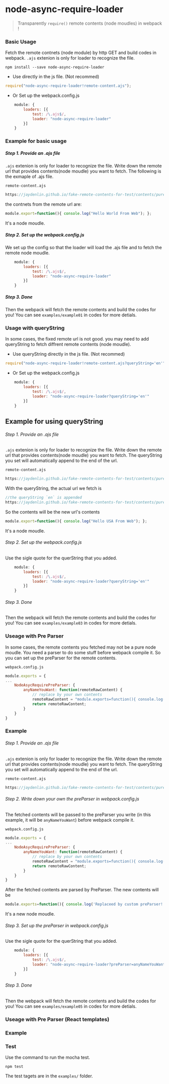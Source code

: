 # node-async-require-loader

> Transparently `require()` remote contents (node moudles) in webpack !

### Basic Usage

Fetch the remote contnets (node module) by http GET and build codes in webpack. 
`.ajs` extenion is only for loader to recognize the file.

```
npm install --save node-async-require-loader
```

* Use directly in the js file. (Not recommed)
```js
require("node-async-require-loader!remote-content.ajs");

```

* Or Set up the webpack.config.js
```js
    module: {
        loaders: [{
            test: /\.ajs$/,
            loader: "node-async-require-loader"
        }]
    }
```

### Example for basic usage

##### Step 1. Provide an .ajs file

`.ajs` extenion is only for loader to recognize the file. 
Write down the remote url that provides contents(node moudle) you want to fetch. 
The following is the exmaple of .ajs file.
 
`remote-content.ajs`
```js
https://jaydenlin.github.io/fake-remote-contents-for-test/contents/pure-js/
``` 

the contnets from the remote url are: 

```js
module.export=function(){ console.log("Hello World From Web"); };
```
It's a node moudle.

##### Step 2. Set up the webpack.config.js
We set up the config so that the loader will load the .ajs file and to fetch the remote node moudle.

```js
    module: {
        loaders: [{
            test: /\.ajs$/,
            loader: "node-async-require-loader"
        }]
    }
```

##### Step 3. Done
Then the webpack will fetch the remote contents and build the codes for you!
You can see `examples/example01` in codes for more detials.

### Usage with queryString

In some cases, the fixed remote url is not good. you may need to add queryString to fetch diffrent remote contents (node moudle).

* Use queryString directly in the js file. (Not recommed)
```js
require("node-async-require-loader!remote-content.ajs?queryString='en'");

```

* Or Set up the webpack.config.js
```js
    module: {
        loaders: [{
            test: /\.ajs$/,
            loader: "node-async-require-loader?queryString='en'"
        }]
    }
```

## Example for using queryString

###### Step 1. Provide an .ajs file

`.ajs` extenion is only for loader to recognize the file. 
Write down the remote url that provides contents(node moudle) you want to fetch.
The queryString you set will automatically append to the end of the url. 

 
`remote-content.ajs`
```js
https://jaydenlin.github.io/fake-remote-contents-for-test/contents/pure-js/
``` 

With the queryString, the actual url we fetch is 

```js
//the queryString `en` is appended
https://jaydenlin.github.io/fake-remote-contents-for-test/contents/pure-js/en/
```

So the contents will be the new url's contents
```js
module.export=function(){ console.log("Hello USA From Web"); };
```
It's a node moudle.

###### Step 2. Set up the webpack.config.js
Use the sigle quote for the querString that you added.
```js
    module: {
        loaders: [{
            test: /\.ajs$/,
            loader: "node-async-require-loader?queryString='en'"
        }]
    }
```

###### Step 3. Done
Then the webpack will fetch the remote contents and build the codes for you!
You can see `examples/example03` in codes for more detials.

### Useage with Pre Parser

In some cases, the remote contents you fetched may not be a pure node moudle. You need a parser to do some stuff before webpack compile it. So you can set up the preParser for the remote contents. 

`webpack.config.js`
```js
module.exports = {
...
    NodeAsycRequirePreParser: {
        anyNameYouWant: function(remoteRawContent) {
            // replace by your own contents
            remoteRawContent = "module.exports=function(){ console.log('Replaceed by custom preParser!');}";
            return remoteRawContent;
        }
    }
}
```


### Example

###### Step 1. Provide an .ajs file

`.ajs` extenion is only for loader to recognize the file. 
Write down the remote url that provides contents(node moudle) you want to fetch.
The queryString you set will automatically append to the end of the url. 

 
`remote-content.ajs`
```js
https://jaydenlin.github.io/fake-remote-contents-for-test/contents/pure-js/
``` 

###### Step 2. Write down your own the preParser in webpack.config.js

The fetched contents will be passed to the preParser you write (in this example, it will be `anyNameYouWant`) before webpack compile it.

`webpack.config.js`
```js
module.exports = {
...
    NodeAsycRequirePreParser: {
        anyNameYouWant: function(remoteRawContent) {
            // replace by your own contents
            remoteRawContent = "module.exports=function(){ console.log('Replaceed by custom preParser!');}";
            return remoteRawContent;
        }
    }
}
```

After the fetched contents are parsed by PreParser. The new contents will be

```js
module.exports=function(){ console.log('Replaceed by custom preParser!');}
```
It's a new node moudle.

###### Step 3. Set up the preParser in webpack.config.js
Use the sigle quote for the querString that you added.
```js
    module: {
        loaders: [{
            test: /\.ajs$/,
            loader: "node-async-require-loader?preParser=anyNameYouWant"
        }]
    }
```

###### Step 3. Done
Then the webpack will fetch the remote contents and build the codes for you!
You can see `examples/example05` in codes for more detials.



### Useage with Pre Parser (React templates)


### Example


### Test

Use the command to run the mocha test. 
 
```
npm test
```
 
The test tagets are in the `examples/` folder. 

